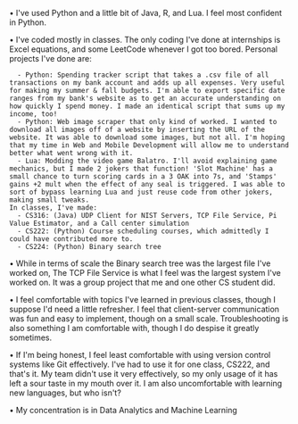 • I've used Python and a little bit of Java, R, and Lua. I feel most confident in Python.

• I've coded mostly in classes. The only coding I've done at internships is Excel equations, and some LeetCode whenever I got too bored.
    Personal projects I've done are:
    
      - Python: Spending tracker script that takes a .csv file of all transactions on my bank account and adds up all expenses. Very useful for making my summer & fall budgets. I'm able to export specific date ranges from my bank's website as to get an accurate understanding on how quickly I spend money. I made an identical script that sums up my income, too!
      - Python: Web image scraper that only kind of worked. I wanted to download all images off of a website by inserting the URL of the website. It was able to download some images, but not all. I'm hoping that my time in Web and Mobile Development will allow me to understand better what went wrong with it.
      - Lua: Modding the video game Balatro. I'll avoid explaining game mechanics, but I made 2 jokers that function! 'Slot Machine' has a small chance to turn scoring cards in a 3 OAK into 7s, and 'Stamps' gains +2 mult when the effect of any seal is triggered. I was able to sort of bypass learning Lua and just reuse code from other jokers, making small tweaks.
    In classes, I've made:
      - CS316: (Java) UDP Client for NIST Servers, TCP File Service, Pi Value Estimator, and a Call center simulation
      - CS222: (Python) Course scheduling courses, which admittedly I could have contributed more to.
      - CS224: (Python) Binary search tree
• While in terms of scale the Binary search tree was the largest file I've worked on, The TCP File Service is what I feel was the largest system I've worked on. It was a group project that me and one other CS student did.

• I feel comfortable with topics I've learned in previous classes, though I suppose I'd need a little refresher. I feel that client-server communication was fun and easy to implement, though on a small scale. Troubleshooting is also something I am comfortable with, though I do despise it greatly sometimes.

• If I'm being honest, I feel least comfortable with using version control systems like Git effectively. I've had to use it for one class, CS222, and that's it. My team didn't use it very effectively, so my only usage of it has left a sour taste in my mouth over it. I am also uncomfortable with learning new languages, but who isn't?

• My concentration is in Data Analytics and Machine Learning
